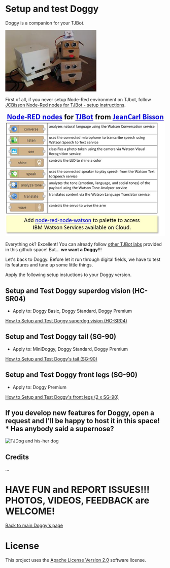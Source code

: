 # Setup and test Doggy

Doggy is a companion for your TJBot.

![Doggy's family](https://github.com/fmanclossi/TJBot-playbook/blob/master/examples/Doggy/Media/Doggy's%20family%20updated.jpg)

First of all, if you never setup Node-Red environment on TJbot, follow [JCBisson Node-Red nodes for TJBot - setup instructions](https://github.com/fmanclossi/TJBot-playbook/blob/master/setup/Setup_Node-Red_on_TJBot.md).

![TJBot nodes from JeanCarl Bisson](https://github.com/fmanclossi/TJBot-playbook/blob/master/setup/Images/TJBot%20Lab%20-%20TJBot%20nodes%20from%20JeanCarl%20Bisson.jpg)

Everything ok? Excellent! You can already follow [other TJBot labs](https://github.com/fmanclossi/TJBot-playbook/tree/master/examples) provided in this github space! But... **we want a Doggy**!!!

Let's back to Doggy. Before let it run through digital fields, we have to test its features and tune up some little things.

Apply the following setup instuctions to your Doggy version.

## Setup and Test Doggy superdog vision (HC-SR04)

* Apply to: Doggy Basic, Doggy Standard, Doggy Premium

[How to Setup and Test Doggy superdog vision (HC-SR04)](https://github.com/fmanclossi/TJBot-playbook/blob/master/examples/Doggy/Setup%20superdog%20vision%20wich%20HC-SR04.md)

## Setup and Test Doggy tail (SG-90)

* Apply to: MiniDoggy, Doggy Standard, Doggy Premium

[How to Setup and Test Doggy's tail (SG-90)](https://github.com/fmanclossi/TJBot-playbook/blob/master/examples/Doggy/Setup%20cute%20tail%20using%20SG-90.md)

## Setup and Test Doggy front legs (SG-90)

* Apply to: Doggy Premium

[How to Setup and Test Doggy's front legs (2 x SG-90)](https://github.com/fmanclossi/TJBot-playbook/blob/master/examples/Doggy/Setup%20front%20legs%20using%20SG-90.md)

## If you develop new features for Doggy, open a request and I'll be happy to host it in this space! * Has anybody said a supernose? 


![TJDog and his-her dog](https://github.com/fmanclossi/TJBot-playbook/blob/master/examples/Doggy/Media/TJBot%20and%20Doggy%20-%20advanced%20version.gif)


## Credits

...

# HAVE FUN and REPORT ISSUES!!! PHOTOS, VIDEOS, FEEDBACK are WELCOME!

[Back to main Doggy's page](https://github.com/fmanclossi/TJBot-playbook/tree/master/examples/Doggy)

# License  
This project uses the [Apache License Version 2.0](../../LICENSE) software license.  
